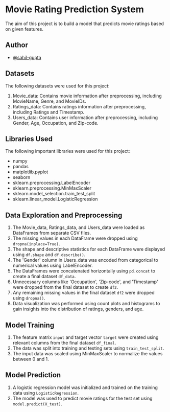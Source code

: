 # Movie Rating Prediction System

The aim of this project is to build a model that predicts movie ratings based on given features.

## Author

- [@sahil-gupta][https://github.com/sahilgupta3023]


## Datasets

The following datasets were used for this project:

1. Movie_data: Contains movie information after preprocessing, including MovieName, Genre, and MovieIDs.
2. Ratings_data: Contains ratings information after preprocessing, including Ratings and Timestamp.
3. Users_data: Contains user information after preprocessing, including Gender, Age, Occupation, and Zip-code.

## Libraries Used

The following important libraries were used for this project:

- numpy
- pandas
- matplotlib.pyplot
- seaborn
- sklearn.preprocessing.LabelEncoder
- sklearn.preprocessing.MinMaxScaler
- sklearn.model_selection.train_test_split
- sklearn.linear_model.LogisticRegression

## Data Exploration and Preprocessing

1. The Movie_data, Ratings_data, and Users_data were loaded as DataFrames from separate CSV files.
2. The missing values in each DataFrame were dropped using `dropna(inplace=True)`.
3. The shape and descriptive statistics for each DataFrame were displayed using `df.shape` and `df.describe()`.
4. The 'Gender' column in Users_data was encoded from categorical to numerical values using LabelEncoder.
5. The DataFrames were concatenated horizontally using `pd.concat` to create a final dataset `df_data`.
6. Unnecessary columns like 'Occupation', 'Zip-code', and 'Timestamp' were dropped from the final dataset to create `df2`.
7. Any remaining missing values in the final dataset `df2` were dropped using `dropna()`.
8. Data visualization was performed using count plots and histograms to gain insights into the distribution of ratings, genders, and age.

## Model Training

1. The feature matrix `input` and target vector `target` were created using relevant columns from the final dataset `df_final`.
2. The data was split into training and testing sets using `train_test_split`.
3. The input data was scaled using MinMaxScaler to normalize the values between 0 and 1.

## Model Prediction

1. A logistic regression model was initialized and trained on the training data using `LogisticRegression`.
2. The model was used to predict movie ratings for the test set using `model.predict(X_test)`.


[https://github.com/sahilgupta3023]: https://github.com/sahilgupta3023
